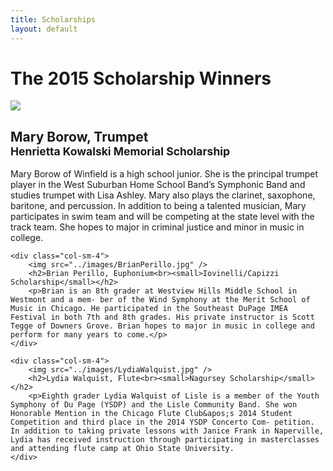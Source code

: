 ```yaml
---
title: Scholarships
layout: default
---
```


# The 2015 Scholarship Winners

<div class="row">
    <div class="col-sm-4">
        <img src="../images/MaryBorow.jpg" />
        <h2>Mary Borow, Trumpet<br><small>Henrietta Kowalski Memorial Scholarship</small></h2>
        <p>Mary Borow of Winfield is a high school junior. She is the principal trumpet player in the West Suburban Home School Band’s Symphonic Band and studies trumpet with Lisa Ashley. Mary also plays the clarinet, saxophone, baritone, and percussion. In addition to being a talented musician, Mary participates in swim team and will be competing at the state level with the track team. She hopes to major in criminal justice and minor in music in college.</p>
    </div>

    <div class="col-sm-4">
        <img src="../images/BrianPerillo.jpg" />
        <h2>Brian Perillo, Euphonium<br><small>Iovinelli/Capizzi Scholarship</small></h2>
        <p>Brian is an 8th grader at Westview Hills Middle School in Westmont and a mem- ber of the Wind Symphony at the Merit School of Music in Chicago. He participated in the Southeast DuPage IMEA Festival in both 7th and 8th grades. His private instructor is Scott Tegge of Downers Grove. Brian hopes to major in music in college and perform for many years to come.</p>
    </div>

    <div class="col-sm-4">
        <img src="../images/LydiaWalquist.jpg" />
        <h2>Lydia Walquist, Flute<br><small>Nagursey Scholarship</small></h2>
        <p>Eighth grader Lydia Walquist of Lisle is a member of the Youth Symphony of Du Page (YSDP) and the Lisle Community Band. She won Honorable Mention in the Chicago Flute Club&apos;s 2014 Student Competition and third place in the 2014 YSDP Concerto Com- petition. In addition to taking private lessons with Janice Frank in Naperville, Lydia has received instruction through participating in masterclasses and attending flute camp at Ohio State University.
    </div>
</div>
